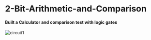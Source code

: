 # 2-Bit-Arithmetic-and-Comparison
#### Built a Calculator and comparison test with logic gates

![circuit1](https://github.com/user-attachments/assets/b665ea86-15ba-4eaa-92a0-1efbcc354fce)
